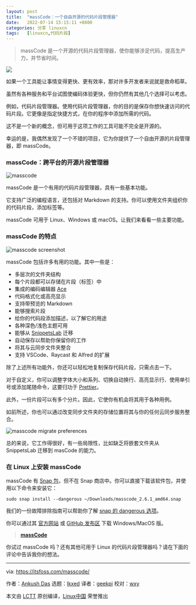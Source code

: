 ```yaml
---
layout: post
title:	"massCode：一个自由开源的代码片段管理器"
date:	2022-07-14 15:15:11 +0800 
categories:	分享 linuxcn 
tags:	[linuxcn,代码片段]
---
```




> 
> massCode 是一个开源的代码片段管理器，使你能够涉足代码，提高生产力，并节省时间。
> 
> 
> 


![](/Asserts/Images//attachment/album/202207/14/151504ti9twf2u5kft2wh2.jpg)


如果一个工具能让事情变得更快、更有效率，那对许多开发者来说就是救命稻草。


虽然有各种服务和平台试图使编码体验更快，但你仍然有其他几个选择可以考虑。


例如，代码片段管理器。使用代码片段管理器，你的目的是保存你想快速访问的代码片段。它更像是指定快捷方式，在你的程序中添加所需的代码。


这不是一个新的概念，但可用于这项工作的工具可能不完全是开源的。


幸运的是，我偶然发现了一个不错的项目，它为你提供了一个自由开源的片段管理器，即 massCode。


### massCode：跨平台的开源片段管理器


![masscode](/Asserts/Images//attachment/album/202207/14/151511ceiu9e9i388olquo.png)


massCode 是一个有用的代码片段管理器，具有一些基本功能。


它支持广泛的编程语言，还包括对 Markdown 的支持。你可以使用文件夹组织你的代码片段，添加标签等。


massCode 可用于 Linux、Windows 或 macOS。让我们来看看一些主要功能。


### massCode 的特点


![masscode screenshot](/Asserts/Images//attachment/album/202207/14/151511jd3x5antccn7mzmy.png)


massCode 包括许多有用的功能。其中一些是：


* 多层次的文件夹结构
* 每个片段都可以存储在片段（标签）中
* 集成的编码编辑器 [Ace](https://github.com/ajaxorg/ace)
* 代码格式化或高亮显示
* 支持带预览的 Markdown
* 能够搜索片段
* 给你的代码段添加描述，以了解它的用途
* 各种深色/浅色主题可用
* 能够从 [SnippetsLab](https://apps.apple.com/us/app/snippetslab/id1006087419?mt=12) 迁移
* 自动保存以帮助你保留你的工作
* 将其与云同步文件夹整合
* 支持 VSCode、Raycast 和 Alfred 的扩展


除了上述所有功能外，你还可以轻松地复制保存代码片段，只需点击一下。


对于自定义，你可以调整字体大小和系列、切换自动换行、高亮显示行、使用单引号或添加尾随命令，这要归功于 [Prettier](https://prettier.io/)。


此外，一份片段可以有多个分片。因此，它使你有机会将其用于各种用例。


如前所述，你也可以通过改变同步文件夹的存储位置将其与你的任何云同步服务整合。


![masscode migrate preferences](/Asserts/Images//attachment/album/202207/14/151512nc0g8vch84hkihn8.jpg)


总的来说，它工作得很好，有一些局限性，比如缺乏将嵌套文件夹从 SnippetsLab 迁移到 masCode 的能力。


### 在 Linux 上安装 massCode


massCode 有 [Snap 包](https://itsfoss.com/install-snap-linux/)，但不在 Snap 商店中。你可以直接下载该软件包，并使用以下命令来安装它：



```
sudo snap install --dangerous ~/Downloads/masscode_2.6.1_amd64.snap

```

我们的一份故障排除指南可以帮助你了解 [snap 的 dangerous 选项](https://itsfoss.com/snap-metadata-signature-error/)。


你可以通过其 [官方网站](https://masscode.io/) 或 [GitHub 发布区](https://github.com/massCodeIO/massCode/releases/tag/v2.6.1) 下载 Windows/MacOS 版。



> 
> **[massCode](https://masscode.io/)**
> 
> 
> 


你试过 massCode 吗？还有其他可用于 Linux 的代码片段管理器吗？请在下面的评论中告诉我你的想法。




---


via: <https://itsfoss.com/masscode/>


作者：[Ankush Das](https://itsfoss.com/author/ankush/) 选题：[lkxed](https://github.com/lkxed) 译者：[geekpi](https://github.com/geekpi) 校对：[wxy](https://github.com/wxy)


本文由 [LCTT](https://github.com/LCTT/TranslateProject) 原创编译，[Linux中国](https://linux.cn/) 荣誉推出
